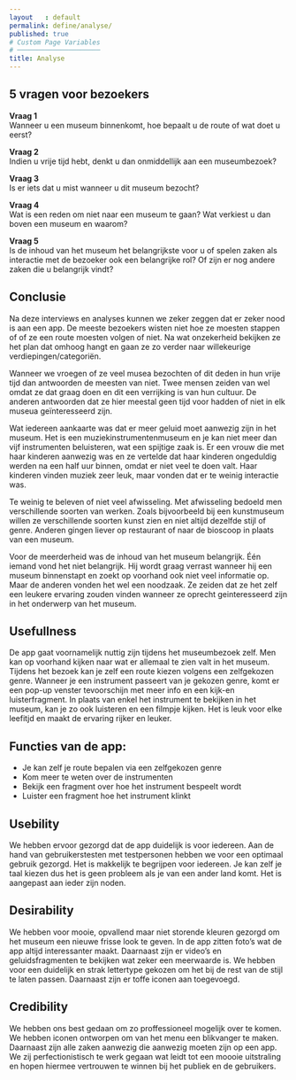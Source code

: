 ```yaml
---
layout   : default
permalink: define/analyse/
published: true
# Custom Page Variables
# ─────────────────────
title: Analyse
---
```


## 5 vragen voor bezoekers

**Vraag 1** <br>
Wanneer u een museum binnenkomt, hoe bepaalt u de route of wat doet u eerst? 

**Vraag 2** <br>
Indien u vrije tijd hebt, denkt u dan onmiddellijk aan een museumbezoek? 

**Vraag 3** <br>
Is er iets dat u mist wanneer u dit museum bezocht?

**Vraag 4** <br>
Wat is een reden om niet naar een museum te gaan? Wat verkiest u dan boven een museum en waarom? 

**Vraag 5** <br>
Is de inhoud van het museum het belangrijkste voor u of spelen zaken als interactie met de bezoeker ook een belangrijke rol? Of zijn er nog andere zaken die u belangrijk vindt?

## Conclusie

Na deze interviews en analyses kunnen we zeker zeggen dat er zeker nood is aan een app. De meeste bezoekers wisten niet hoe ze moesten stappen of of ze een route moesten volgen of niet. Na wat onzekerheid bekijken ze het plan dat omhoog hangt en gaan ze zo verder naar willekeurige verdiepingen/categoriën. 

Wanneer we vroegen of ze veel musea bezochten of dit deden in hun vrije tijd dan antwoorden de meesten van niet. Twee mensen zeiden van wel omdat ze dat graag doen en dit een verrijking is van hun cultuur. De anderen antwoorden dat ze hier meestal geen tijd voor hadden of niet in elk museua geïnteresseerd zijn. 

Wat iedereen aankaarte was dat er meer geluid moet aanwezig zijn in het museum. Het is een muziekinstrumentenmuseum en je kan niet meer dan vijf instrumenten beluisteren, wat een spijtige zaak is. Er een vrouw die met haar kinderen aanwezig was en ze vertelde dat haar kinderen ongeduldig werden na een half uur binnen, omdat er niet veel te doen valt. Haar kinderen vinden muziek zeer leuk, maar vonden dat er te weinig interactie was.

Te weinig te beleven of niet veel afwisseling. Met afwisseling bedoeld men verschillende soorten van werken. Zoals bijvoorbeeld bij een kunstmuseum willen ze verschillende soorten kunst zien en niet altijd dezelfde stijl of genre. Anderen gingen liever op restaurant of naar de bioscoop in plaats van een museum.

Voor de meerderheid was de inhoud van het museum belangrijk. Één iemand vond het niet belangrijk. Hij wordt graag verrast wanneer hij een museum binnenstapt en zoekt op voorhand ook niet veel informatie op. Maar de anderen vonden het wel een noodzaak. Ze zeiden dat ze het zelf een leukere ervaring zouden vinden wanneer ze oprecht geinteresseerd zijn in het onderwerp van het museum.  


## Usefullness
De app gaat voornamelijk nuttig zijn tijdens het museumbezoek zelf. Men kan op voorhand kijken naar wat er allemaal te zien valt in het museum. Tijdens het bezoek kan je zelf een route kiezen volgens een zelfgekozen genre. Wanneer je een instrument passeert van je gekozen genre, komt er een pop-up venster tevoorschijn met meer info en een kijk-en luisterfragment. In plaats van enkel het instrument te bekijken in het museum, kan je zo ook luisteren en een filmpje kijken. Het is leuk voor elke leefitjd en maakt de ervaring rijker en leuker.

## Functies van de app: 

-	Je kan zelf je route bepalen via een zelfgekozen genre
-	Kom meer te weten over de instrumenten
-	Bekijk een fragment over hoe het instrument bespeelt wordt
-	Luister een fragment hoe het instrument klinkt


## Usebility 
We hebben ervoor gezorgd dat de app duidelijk is voor iedereen. Aan de hand van gebruikerstesten met testpersonen hebben we voor een optimaal gebruik gezorgd. Het is makkelijk te begrijpen voor iedereen. Je kan zelf je taal kiezen dus het is geen probleem als je van een ander land komt. Het is aangepast aan ieder zijn noden.

## Desirability
We hebben voor mooie, opvallend maar niet storende kleuren gezorgd om het museum een nieuwe frisse look te geven. In de app zitten foto’s wat de app altijd interessanter maakt. Daarnaast zijn er video’s en geluidsfragmenten te bekijken wat zeker een meerwaarde is. We hebben voor een duidelijk en strak lettertype gekozen om het bij de rest van de stijl te laten passen. Daarnaast zijn er toffe iconen aan toegevoegd.

## Credibility
We hebben ons best gedaan om zo proffessioneel mogelijk over te komen. We hebben iconen ontworpen om van het menu een blikvanger te maken. Daarnaast zijn alle zaken aanwezig die aanwezig moeten zijn op een app. We zij perfectionistisch te werk gegaan wat leidt tot een moooie uitstraling en hopen hiermee vertrouwen te winnen bij het publiek en de gebruikers.

